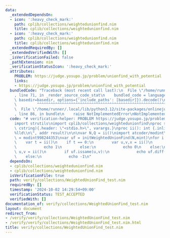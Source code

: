 ```yaml
---
data:
  _extendedDependsOn:
  - icon: ':heavy_check_mark:'
    path: cplib/collections/weightedunionfind.nim
    title: cplib/collections/weightedunionfind.nim
  - icon: ':heavy_check_mark:'
    path: cplib/collections/weightedunionfind.nim
    title: cplib/collections/weightedunionfind.nim
  _extendedRequiredBy: []
  _extendedVerifiedWith: []
  _isVerificationFailed: false
  _pathExtension: nim
  _verificationStatusIcon: ':heavy_check_mark:'
  attributes:
    PROBLEM: https://judge.yosupo.jp/problem/unionfind_with_potential
    links:
    - https://judge.yosupo.jp/problem/unionfind_with_potential
  bundledCode: "Traceback (most recent call last):\n  File \"/home/runner/.local/lib/python3.12/site-packages/onlinejudge_verify/documentation/build.py\"\
    , line 71, in _render_source_code_stat\n    bundled_code = language.bundle(stat.path,\
    \ basedir=basedir, options={'include_paths': [basedir]}).decode()\n          \
    \         ^^^^^^^^^^^^^^^^^^^^^^^^^^^^^^^^^^^^^^^^^^^^^^^^^^^^^^^^^^^^^^^^^^^^^^^^^^^^^^^^^\n\
    \  File \"/home/runner/.local/lib/python3.12/site-packages/onlinejudge_verify/languages/nim.py\"\
    , line 86, in bundle\n    raise NotImplementedError\nNotImplementedError\n"
  code: "# verification-helper: PROBLEM https://judge.yosupo.jp/problem/unionfind_with_potential\n\
    import strutils\nimport cplib/collections/weightedunionfind\nproc scanf(formatstr:\
    \ cstring){.header: \"<stdio.h>\", varargs.}\nproc ii(): int {.inline.} = scanf(\"\
    %lld\\n\", addr result)\n\n\nvar N,Q = ii()\nimport atcoder/modint\ntype mint\
    \ = modint998244353\nvar uf = initWeightedUnionFind(N,mint)\nfor i in 0..<Q:\n\
    \    var t = ii()\n    if t == 0:\n        var u,v,x = ii()\n        if uf.unite(u,v,x):\n\
    \            echo 1\n        else:\n            echo 0\n    else:\n        var\
    \ u,v = ii()\n        if uf.issame(u,v):\n            echo uf.diff(u,v)\n    \
    \    else:\n            echo -1\n"
  dependsOn:
  - cplib/collections/weightedunionfind.nim
  - cplib/collections/weightedunionfind.nim
  isVerificationFile: true
  path: verify/collections/WeightedUnionFind_test.nim
  requiredBy: []
  timestamp: '2024-10-02 14:29:54+09:00'
  verificationStatus: TEST_ACCEPTED
  verifiedWith: []
documentation_of: verify/collections/WeightedUnionFind_test.nim
layout: document
redirect_from:
- /verify/verify/collections/WeightedUnionFind_test.nim
- /verify/verify/collections/WeightedUnionFind_test.nim.html
title: verify/collections/WeightedUnionFind_test.nim
---
```

